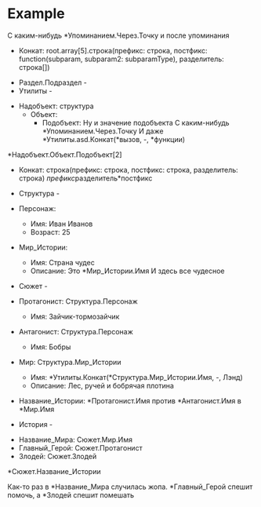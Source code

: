 # Example 
  С каким-нибудь *Упоминанием.Через.Точку и после упоминания

* Конкат: root.array[5].строка(префикс: строка, постфикс: function(subparam, subparam2: subparamType), разделитель: строка[])

- Раздел.Подраздел -
- Утилиты - 

* Надобъект: структура
	* Объект: 
		* Подобъект:
			Ну и значение подобъекта
			С каким-нибудь *Упоминанием.Через.Точку
			И даже *Утилиты.asd.Конкат(*вызов, -, *функции)

*Надобъект.Объект.Подобъект[2]

* Конкат: строка(префикс: строка, постфикс: строка, разделитель: строка)
	*префикс*разделитель*постфикс

- Структура -

* Персонаж: 
	* Имя: 
		Иван Иванов
	* Возраст:
		25

* Мир_Истории:
	* Имя:
		Страна чудес
	* Описание:
		Это *Мир_Истории.Имя 
		И здесь все чудесное

- Сюжет -  

* Протагонист: Структура.Персонаж
	* Имя:
		Зайчик-тормозайчик

* Антагонист: Структура.Персонаж
	* Имя:
		Бобры

* Мир: Структура.Мир_Истории
	* Имя:
		*Утилиты.Конкат(*Структура.Мир_Истории.Имя, -, Лэнд)
	* Описание:
		Лес, ручей и бобрячая плотина

* Название_Истории:
	*Протагонист.Имя против *Антагонист.Имя в *Мир.Имя

- История -

* Название_Мира: Сюжет.Мир.Имя
* Главный_Герой: Сюжет.Протагонист
* Злодей: Сюжет.Злодей

*Сюжет.Название_Истории

Как-то раз в *Название_Мира случилась жопа. 
*Главный_Герой спешит помочь, а *Злодей спешит помешать 
